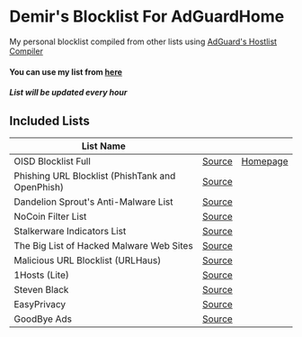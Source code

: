 # Demir's Blocklist For AdGuardHome
My personal blocklist compiled from other lists using [AdGuard's Hostlist Compiler](https://github.com/AdguardTeam/HostlistCompiler)
#### You can use my list from [here](https://raw.githubusercontent.com/DemirSe/AdGuardHome-Blocklist/main/blocklist.txt)
##### List will be updated every hour
## Included Lists
| List Name | |  |
|---|---|---|
| OISD Blocklist Full| [Source](https://abp.oisd.nl/) | [Homepage](https://oisd.nl/) |
| Phishing URL Blocklist (PhishTank and OpenPhish) | [Source](https://malware-filter.gitlab.io/malware-filter/phishing-filter-agh.txt) |
| Dandelion Sprout's Anti-Malware List | [Source](https://raw.githubusercontent.com/DandelionSprout/adfilt/master/Alternate%20versions%20Anti-Malware%20List/AntiMalwareAdGuardHome.txt) |
| NoCoin Filter List | [Source](https://raw.githubusercontent.com/hoshsadiq/adblock-nocoin-list/master/hosts.txt) |
| Stalkerware Indicators List | [Source](https://raw.githubusercontent.com/AssoEchap/stalkerware-indicators/master/generated/hosts) |
| The Big List of Hacked Malware Web Sites | [Source](https://raw.githubusercontent.com/mitchellkrogza/The-Big-List-of-Hacked-Malware-Web-Sites/master/hosts) |
| Malicious URL Blocklist (URLHaus) | [Source](https://malware-filter.gitlab.io/malware-filter/urlhaus-filter-agh.txt) |
| 1Hosts (Lite) | [Source](https://badmojr.gitlab.io/1hosts/Lite/adblock.txt) |
| Steven Black | [Source](https://raw.githubusercontent.com/StevenBlack/hosts/master/hosts) |
| EasyPrivacy | [Source](https://easylist.to/easylist/easyprivacy.txt) |
| GoodBye Ads | [Source](https://raw.githubusercontent.com/jerryn70/GoodbyeAds/master/Formats/GoodbyeAds-AdBlock-Filter.txt) |
